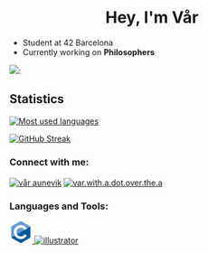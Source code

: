 <h1 align="center"> Hey, I'm Vår </h1>

- Student at 42 Barcelona
- Currently working on **Philosophers**


<break>

<img src="https://media.giphy.com/media/TilmLMmWrRYYHjLfub/giphy.gif?cid=ecf05e47h0nsslwlqh1qis575vmbm4k403pjvgo7vgli4vnu&ep=v1_gifs_search&rid=giphy.gif&ct=g" width="500">:

<h2>Statistics</h2>

[![Most used languages](https://github-readme-stats.vercel.app/api/top-langs?username=varaunevik&locale=en&hide_title=false&layout=compact&card_width=320&langs_count=5&theme=dracula&hide_border=false&order=2)](https://github.com/varaunevik?tab=repositories) 

<break>

[![GitHub Streak](https://streak-stats.demolab.com?user=varaunevik&locale=en&mode=daily&theme=dracula&hide_border=false&border_radius=5&order=3)](https://github.com/varaunevik) 

<h3 align="left">Connect with me:</h3>
<p align="left">
<a href="https://linkedin.com/in/våraunevik" target="blank"><img align="center" src="https://raw.githubusercontent.com/rahuldkjain/github-profile-readme-generator/master/src/images/icons/Social/linked-in-alt.svg" alt="vår aunevik" height="30" width="40" /></a>
<a href="https://instagram.com/var.with.a.dot.over.the.a" target="blank"><img align="center" src="https://raw.githubusercontent.com/rahuldkjain/github-profile-readme-generator/master/src/images/icons/Social/instagram.svg" alt="var.with.a.dot.over.the.a" height="30" width="40" /></a>
</p>

<h3 align="left">Languages and Tools:</h3>
<p align="left"> <a href="https://www.cprogramming.com/" target="_blank" rel="noreferrer"> <img src="https://raw.githubusercontent.com/devicons/devicon/master/icons/c/c-original.svg" alt="c" width="40" height="40"/> </a> <a href="https://www.adobe.com/in/products/illustrator.html" target="_blank" rel="noreferrer"> <img src="https://www.vectorlogo.zone/logos/adobe_illustrator/adobe_illustrator-icon.svg" alt="illustrator" width="40" height="40"/> </a> </p>
<!--
**Varaunevik/Varaunevik** is a ✨ _special_ ✨ repository because its `README.md` (this file) appears on your GitHub profile.

Here are some ideas to get you started:

- 🔭 I’m currently working on ...
- 🌱 I’m currently learning ...
- 👯 I’m looking to collaborate on ...
- 🤔 I’m looking for help with ...
- 💬 Ask me about ...
- 📫 How to reach me: ...
- 😄 Pronouns: ...
- ⚡ Fun fact: ...
-->
